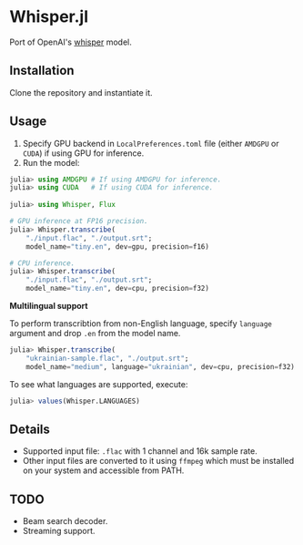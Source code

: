# Whisper.jl

Port of OpenAI's [whisper](https://github.com/openai/whisper) model.

## Installation

Clone the repository and instantiate it.

## Usage

1. Specify GPU backend in `LocalPreferences.toml` file (either `AMDGPU` or `CUDA`) if using GPU for inference.
2. Run the model:
```julia
julia> using AMDGPU # If using AMDGPU for inference.
julia> using CUDA   # If using CUDA for inference.
 
julia> using Whisper, Flux

# GPU inference at FP16 precision.
julia> Whisper.transcribe(
    "./input.flac", "./output.srt";
    model_name="tiny.en", dev=gpu, precision=f16)

# CPU inference.
julia> Whisper.transcribe(
    "./input.flac", "./output.srt";
    model_name="tiny.en", dev=cpu, precision=f32)
```

**Multilingual support**

To perform transcribtion from non-English language,
specify `language` argument and drop `.en` from the model name.

```julia
julia> Whisper.transcribe(
    "ukrainian-sample.flac", "./output.srt";
    model_name="medium", language="ukrainian", dev=cpu, precision=f32)
```

To see what languages are supported, execute:
```julia
julia> values(Whisper.LANGUAGES)
```

## Details

- Supported input file: `.flac` with 1 channel and 16k sample rate.
- Other input files are converted to it using `ffmpeg` which must be installed on your system and accessible from PATH.

## TODO

- Beam search decoder.
- Streaming support.
